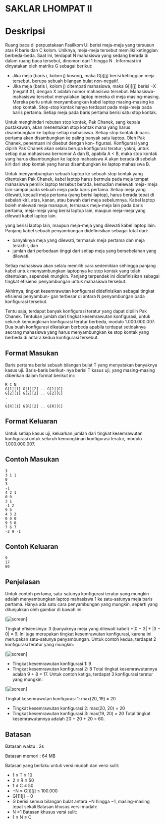 # SAKLAR LHOMPAT II

# Deskripsi
Ruang baca di perpustakaan Fasilkom UI berisi meja-meja yang tersusun atas R baris dan C kolom.
Uniknya, meja-meja tersebut memiliki ketinggian berbeda-beda. Saat ini, terdapat N mahasiswa yang
sedang berada di dalam ruang baca tersebut, dinomori dari 1 hingga N . Informasi ini dinyatakan oleh
matriks G sebagai berikut:
- Jika meja (baris i, kolom j) kosong, maka G[i][j] berisi ketinggian meja tersebut, berupa sebuah
bilangan bulat non-negatif.
- Jika meja (baris i, kolom j) ditempati mahasiswa, maka G[i][j] berisi −X (negatif X), dengan X
adalah nomor mahasiswa tersebut.
Mahasiswa-mahasiswa tersebut menyalakan laptop mereka di meja masing-masing. Mereka perlu untuk
menyambungkan kabel laptop masing-masing ke stop kontak. Stop-stop kontak hanya terdapat pada
meja-meja pada baris pertama. Setiap meja pada baris pertama berisi satu stop kontak.

Untuk menghindari rebutan stop kontak, Pak Chanek, sang kepala pustakawan, akan menentukan stop
kontak mana yang harus disambungkan ke laptop setiap mahasiswa. Setiap stop kontak di baris pertama
akan disambungkan ke paling banyak satu laptop. Oleh Pak Chanek, penentuan ini disebut dengan kon-
figurasi. Konfigurasi yang dipilih Pak Chanek akan selalu berupa konfigurasi teratur; yakni, untuk
setiap dua mahasiswa bernomor A dan B, apabila A < B, maka stop kontak yang harus disambungkan
ke laptop mahasiswa A akan berada di sebelah kiri dari stop kontak yang harus disambungkan ke laptop
mahasiswa B.

Untuk menyambungkan sebuah laptop ke sebuah stop kontak yang ditentukan Pak Chanek, kabel laptop
harus bermula pada meja tempat mahasiswa pemilik laptop tersebut berada, kemudian melewati meja-
meja lain sampai pada sebuah meja pada baris pertama. Setiap meja yang dilewati, kecuali meja pertama
(yang berisi laptop), harus berada tepat di sebelah kiri, atas, kanan, atau bawah dari meja sebelumnya.
Kabel laptop boleh melewati meja manapun, termasuk meja-meja lain pada baris pertama, meja-meja
yang berisi laptop lain, maupun meja-meja yang dilewati kabel laptop lain.

yang berisi laptop lain, maupun meja-meja yang dilewati kabel laptop lain.
Panjang kabel sebuah penyambungan didefinisikan sebagai total dari:
- banyaknya meja yang dilewati, termasuk meja pertama dan meja terakhir, dan
- jumlah dari perbedaan tinggi dari setiap meja yang bersebelahan yang dilewati.

Setiap mahasiswa akan selalu memilih cara sedemikian sehingga panjang kabel untuk menyambungkan
laptopnya ke stop kontak yang telah ditentukan, sependek mungkin. Panjang terpendek ini didefinisikan
sebagai tingkat efisiensi penyambungan untuk mahasiswa tersebut.

Akhirnya, tingkat kesemrawutan konfigurasi didefinisikan sebagai tingkat efisiensi penyambun-
gan terbesar di antara N penyambungan pada konfigurasi tersebut.

Tentu saja, terdapat banyak konfigurasi teratur yang dapat dipilih Pak Chanek. Tentukan jumlah
dari tingkat kesemrawutan konfigurasi, untuk seluruh kemungkinan konfigurasi teratur berbeda, modulo
1.000.000.007. Dua buah konfigurasi dikatakan berbeda apabila terdapat setidaknya seorang mahasiswa
yang harus menyambungkan ke stop kontak yang berbeda di antara kedua konfigurasi tersebut.

## Format Masukan
Baris pertama berisi sebuah bilangan bulat T yang menyatakan banyaknya kasus uji. Baris-baris berikut-
nya berisi T kasus uji, yang masing-masing diberikan dalam format berikut ini:

    R C N
    G[1][1] G[1][2] .. G[1][C]
    G[2][1] G[2][2] .. G[2][C]
    .
    .
    G[R][1] G[R][2] .. G[R][C]

## Format Keluaran
Untuk setiap kasus uji, keluarkan jumlah dari tingkat kesemrawutan konfigurasi untuk seluruh
kemungkinan konfigurasi teratur, modulo 1.000.000.007.

## Contoh Masukan

    3
    3 1 1
    0
    3
    -1
    4 2 1
    0 0
    3 1
    -1 2
    9 8
    4 3 2
    0 0 0
    9 5 6
    7 6 7
    -2 9 -1

## Contoh Keluaran

    9
    17
    60

## Penjelasan
Untuk contoh pertama, satu-satunya konfigurasi teratur yang mungkin adalah menyambungkan laptop mahasiswa 1 ke satu-satunya meja baris pertama. Hanya ada satu cara penyambungan yang mungkin, seperti yang ditunjukkan oleh gambar di bawah ini:

[![screen](https://github.com/ajisubarkah/programming-event/tree/master/src/saklarLhompatII-1.jpg)]

Tingkat efisiensinya: 3 (banyaknya meja yang dilewati kabel) +|0 − 3| + |3 − 0| = 9. Ini juga merupakan
tingkat kesemrawutan konfigurasi, karena ini merupakan satu-satunya penyambungan.
Untuk contoh kedua, terdapat 2 konfigurasi teratur yang mungkin:

[![screen](https://github.com/ajisubarkah/programming-event/tree/master/src/saklarLhompatII-2.jpg)]

- Tingkat kesemrawutan konfigurasi 1: 9
- Tingkat kesemrawutan konfigurasi 2: 8
Total tingkat kesemrawutannya adalah 9 + 8 = 17.
Untuk contoh ketiga, terdapat 3 konfigurasi teratur yang mungkin:

[![screen](https://github.com/ajisubarkah/programming-event/tree/master/src/saklarLhompatII-3.jpg)]

Tingkat kesemrawutan konfigurasi 1: max(20, 19) = 20
- Tingkat kesemrawutan konfigurasi 2: max(20, 20) = 20
- Tingkat kesemrawutan konfigurasi 3: max(19, 20) = 20
Total tingkat kesemrawutannya adalah 20 + 20 + 20 = 60.

## Batasan
Batasan waktu : 2s

Batasan memori : 64 MB

Batasan yang berlaku untuk versi mudah dan versi sulit:
- 1 ≤ T ≤ 10
- 2 ≤ R ≤ 50
- 1 ≤ C ≤ 50
- −N ≤ G[i][j] ≤ 100.000
- G[1][j] = 0
- G berisi semua bilangan bulat antara −N hingga −1, masing-masing tepat sekali
Batasan khusus versi mudah:
- N =1
Batasan khusus versi sulit:
- 1 ≤ N ≤ C
